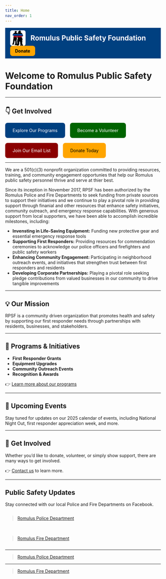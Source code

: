 ```yaml
---
title: Home
nav_order: 1
---
```


<div style="background-color: #004080; color: white; padding: 0.5rem 1rem; display: flex; align-items: center; justify-content: space-between; flex-wrap: wrap;">
  <div style="display: flex; align-items: center; gap: 1rem;">
    <img src="IMG_7829.jpeg" alt="Romulus PSF Logo" style="height:50px; border-radius: 6px;" />
    <span style="font-size: 1.4rem; font-weight: bold;">Romulus Public Safety Foundation</span>
  </div>
  <a href="{{ '/docs/Donate/' | relative_url }}" style="background-color: #FFA500; color: black; padding: 0.5rem 1rem; border-radius: 8px; text-decoration: none; font-weight: bold;">Donate</a>
</div>

# Welcome to Romulus Public Safety Foundation

---

## 👇 Get Involved

<div style="display: flex; gap: 1rem; flex-wrap: wrap;">
  <a href="Programs.md" style="background-color:#004080; color:white; padding:1rem 1.5rem; border-radius:8px; text-decoration:none;">Explore Our Programs</a>
  <a href="Volunteer.md" style="background-color:#006400; color:white; padding:1rem 1.5rem; border-radius:8px; text-decoration:none;">Become a Volunteer</a>
  <a href="Signup.md" style="background-color:#8B0000; color:white; padding:1rem 1.5rem; border-radius:8px; text-decoration:none;">Join Our Email List</a>
  <a href="Donate.md" style="background-color:#FFA500; color:black; padding:1rem 1.5rem; border-radius:8px; text-decoration:none;">Donate Today</a>
</div>

---


We are a 501(c)(3) nonprofit organization committed to providing resources, training, and community engagement opportunies that help our Romulus public safety personnel thrive and serve at thier best.

Since its inception in November 2017, RPSF has been authorized by the Romulus Police and Fire Departments to seek funding from private sources to support their initiatives and we continue to play a pivotal role in providing support through finanial and other resources that enhance safety initiatives, community outreach, and emergency response capabilities. With generous support from local supporters, we have been able to accomplish incredible milestones, including:

- **Invensting in Life-Saving Equipment:** Funding new protective gear and essential emergency response tools
- **Supporting First Responders:** Providing resources for commendation ceremonies to acknowledge our police officers and firefighters and public safety workers
- **Enhancing Community Engagement:** Participating in neighborhood outreach events, and initiatives that strengthen trust between first responders and residents
- **Developing Corporate Partnerships:** Playing a pivotal role seeking pledge contributions from valued businesses in our community to drive tangible improvements

---

## 💡 Our Mission

RPSF is a community driven organization that promotes health and safety by supporting our first responder needs through partnerships with residents, businesses, and stakeholders.

---

## 🚨 **Programs** & Initiatives

- **First Responder Grants**
- **Equipment Upgrades**
- **Community Outreach Events**
- **Recognition & Awards**

👉 [Learn more about our programs](docs/programs.md)

---

## 📅 Upcoming **Events**

Stay tuned for updates on our 2025 calendar of events, including National Night Out, first responder appreciation week, and more.

---

## 🤝 Get Involved

Whether you’d like to donate, volunteer, or simply show support, there are many ways to get involved.

👉 [Contact us](docs/contact.md) to learn more.

---

## Public Safety Updates

Stay connected with our local Police and Fire Departments on Facebook.

<div style="display: flex; flex-wrap: wrap; gap: 20px; justify-content: center;">

  <div style="flex: 1; min-width: 300px;">
    <div class="fb-page" data-href="https://www.facebook.com/RomulusPoliceDepartment" data-tabs="timeline" data-width="340" data-height="500" data-small-header="true" data-adapt-container-width="true" data-hide-cover="false" data-show-facepile="true">
      <blockquote cite="https://www.facebook.com/RomulusPoliceDepartment" class="fb-xfbml-parse-ignore">
        <a href="https://www.facebook.com/RomulusPoliceDepartment">Romulus Police Department</a>
      </blockquote>
    </div>
  </div>

---

  <div style="flex: 1; min-width: 300px;">
    <div class="fb-page" data-href="https://www.facebook.com/romulusfiredepartment" data-tabs="timeline" data-width="340" data-height="500" data-small-header="true" data-adapt-container-width="true" data-hide-cover="false" data-show-facepile="true">
      <blockquote cite="https://www.facebook.com/romulusfiredepartment" class="fb-xfbml-parse-ignore">
        <a href="https://www.facebook.com/romulusfiredepartment">Romulus Fire Department</a>
      </blockquote>
    </div>
  </div>

</div>

---

<div class="fb-page" data-href="https://www.facebook.com/RomulusPD" data-tabs="timeline" data-width="340" data-height="500" data-small-header="false" data-adapt-container-width="true" data-hide-cover="false" data-show-facepile="true"><blockquote cite="https://www.facebook.com/RomulusPD" class="fb-xfbml-parse-ignore"><a href="https://www.facebook.com/RomulusPD">Romulus Police Department</a></blockquote></div>

---

<div class="fb-page" data-href="https://www.facebook.com/RomulusFD" data-tabs="timeline" data-width="340" data-height="500" data-small-header="false" data-adapt-container-width="true" data-hide-cover="false" data-show-facepile="true"><blockquote cite="https://www.facebook.com/RomulusFD" class="fb-xfbml-parse-ignore"><a href="https://www.facebook.com/RomulusFD">Romulus Fire Department</a></blockquote></div>
